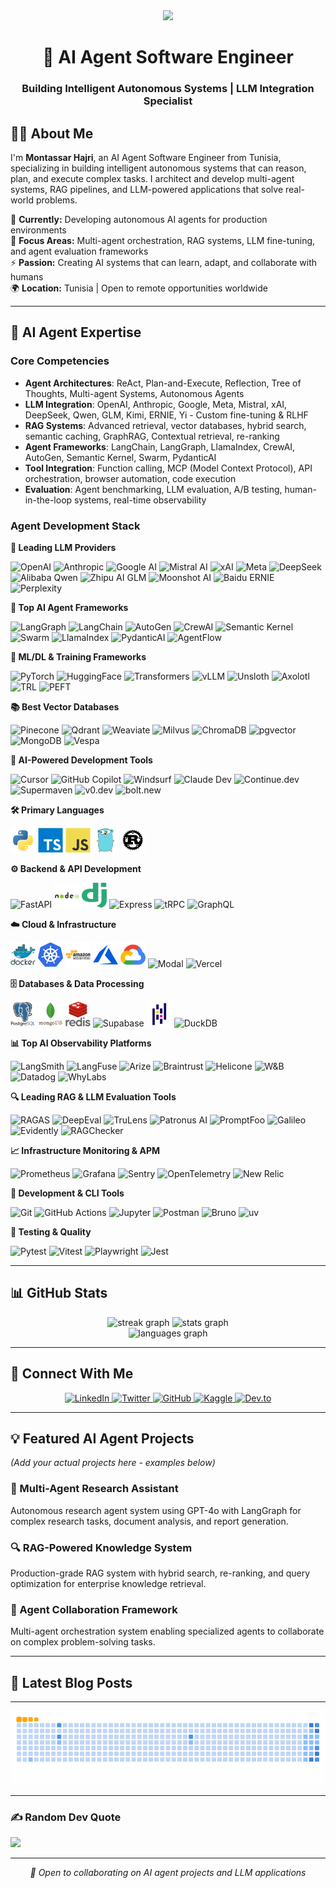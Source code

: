 <div align="center">
  <img src="https://visitor-badge.laobi.icu/badge?page_id=MontaCoder.MontaCoder&" />
</div>

<h1 align="center">🤖 AI Agent Software Engineer</h1>

<h3 align="center">Building Intelligent Autonomous Systems | LLM Integration Specialist</h3>

###

## 👨‍💻 About Me

I'm **Montassar Hajri**, an AI Agent Software Engineer from Tunisia, specializing in building intelligent autonomous systems that can reason, plan, and execute complex tasks. I architect and develop multi-agent systems, RAG pipelines, and LLM-powered applications that solve real-world problems.

🔭 **Currently:** Developing autonomous AI agents for production environments  
🧠 **Focus Areas:** Multi-agent orchestration, RAG systems, LLM fine-tuning, and agent evaluation frameworks  
⚡ **Passion:** Creating AI systems that can learn, adapt, and collaborate with humans  
🌍 **Location:** Tunisia | Open to remote opportunities worldwide

---

## 🚀 AI Agent Expertise

### Core Competencies
- **Agent Architectures**: ReAct, Plan-and-Execute, Reflection, Tree of Thoughts, Multi-agent Systems, Autonomous Agents
- **LLM Integration**: OpenAI, Anthropic, Google, Meta, Mistral, xAI, DeepSeek, Qwen, GLM, Kimi, ERNIE, Yi - Custom fine-tuning & RLHF
- **RAG Systems**: Advanced retrieval, vector databases, hybrid search, semantic caching, GraphRAG, Contextual retrieval, re-ranking
- **Agent Frameworks**: LangChain, LangGraph, LlamaIndex, CrewAI, AutoGen, Semantic Kernel, Swarm, PydanticAI
- **Tool Integration**: Function calling, MCP (Model Context Protocol), API orchestration, browser automation, code execution
- **Evaluation**: Agent benchmarking, LLM evaluation, A/B testing, human-in-the-loop systems, real-time observability

### Agent Development Stack

**🤖 Leading LLM Providers**
<p align="left">
  <img src="https://img.shields.io/badge/OpenAI-412991?style=for-the-badge&logo=openai&logoColor=white" alt="OpenAI"/>
  <img src="https://img.shields.io/badge/Anthropic-181818?style=for-the-badge&logo=anthropic&logoColor=white" alt="Anthropic"/>
  <img src="https://img.shields.io/badge/Google_AI-4285F4?style=for-the-badge&logo=google&logoColor=white" alt="Google AI"/>
  <img src="https://img.shields.io/badge/Mistral_AI-FF7000?style=for-the-badge" alt="Mistral AI"/>
  <img src="https://img.shields.io/badge/xAI-000000?style=for-the-badge&logo=x&logoColor=white" alt="xAI"/>
  <img src="https://img.shields.io/badge/Meta-000000?style=for-the-badge&logo=meta&logoColor=white" alt="Meta"/>
  <img src="https://img.shields.io/badge/DeepSeek-000000?style=for-the-badge" alt="DeepSeek"/>
  <img src="https://img.shields.io/badge/Alibaba_Qwen-FF6A00?style=for-the-badge" alt="Alibaba Qwen"/>
  <img src="https://img.shields.io/badge/Zhipu_AI_(GLM)-4A90E2?style=for-the-badge" alt="Zhipu AI GLM"/>
  <img src="https://img.shields.io/badge/Moonshot_AI_(Kimi)-8B5CF6?style=for-the-badge" alt="Moonshot AI"/>
  <img src="https://img.shields.io/badge/Baidu_(ERNIE)-2932E1?style=for-the-badge" alt="Baidu ERNIE"/>
  <img src="https://img.shields.io/badge/Perplexity-000000?style=for-the-badge" alt="Perplexity"/>
</p>

**🔗 Top AI Agent Frameworks**
<p align="left">
  <img src="https://img.shields.io/badge/LangGraph-2C5F2D?style=for-the-badge&logo=langchain&logoColor=white" alt="LangGraph"/>
  <img src="https://img.shields.io/badge/LangChain-1C3C3C?style=for-the-badge&logo=langchain&logoColor=white" alt="LangChain"/>
  <img src="https://img.shields.io/badge/AutoGen-0078D4?style=for-the-badge&logo=microsoft&logoColor=white" alt="AutoGen"/>
  <img src="https://img.shields.io/badge/CrewAI-FF6B35?style=for-the-badge" alt="CrewAI"/>
  <img src="https://img.shields.io/badge/Semantic_Kernel-5E5E5E?style=for-the-badge&logo=microsoft&logoColor=white" alt="Semantic Kernel"/>
  <img src="https://img.shields.io/badge/Swarm-000000?style=for-the-badge&logo=openai&logoColor=white" alt="Swarm"/>
  <img src="https://img.shields.io/badge/LlamaIndex-3B82F6?style=for-the-badge" alt="LlamaIndex"/>
  <img src="https://img.shields.io/badge/PydanticAI-E92063?style=for-the-badge" alt="PydanticAI"/>
  <img src="https://img.shields.io/badge/AgentFlow-000000?style=for-the-badge" alt="AgentFlow"/>
</p>

**🧠 ML/DL & Training Frameworks**
<p align="left">
  <img src="https://img.shields.io/badge/PyTorch-EE4C2C?style=for-the-badge&logo=pytorch&logoColor=white" alt="PyTorch"/>
  <img src="https://img.shields.io/badge/HuggingFace-FFD21E?style=for-the-badge&logo=huggingface&logoColor=black" alt="HuggingFace"/>
  <img src="https://img.shields.io/badge/Transformers-FFD21E?style=for-the-badge&logo=huggingface&logoColor=black" alt="Transformers"/>
  <img src="https://img.shields.io/badge/vLLM-00ADD8?style=for-the-badge" alt="vLLM"/>
  <img src="https://img.shields.io/badge/Unsloth-FF6B6B?style=for-the-badge" alt="Unsloth"/>
  <img src="https://img.shields.io/badge/Axolotl-8B5CF6?style=for-the-badge" alt="Axolotl"/>
  <img src="https://img.shields.io/badge/TRL-FFD21E?style=for-the-badge&logo=huggingface&logoColor=black" alt="TRL"/>
  <img src="https://img.shields.io/badge/PEFT-FFD21E?style=for-the-badge&logo=huggingface&logoColor=black" alt="PEFT"/>
</p>

**📚 Best Vector Databases**
<p align="left">
  <img src="https://img.shields.io/badge/Pinecone-000000?style=for-the-badge&logo=pinecone&logoColor=white" alt="Pinecone"/>
  <img src="https://img.shields.io/badge/Qdrant-24386C?style=for-the-badge" alt="Qdrant"/>
  <img src="https://img.shields.io/badge/Weaviate-00C853?style=for-the-badge" alt="Weaviate"/>
  <img src="https://img.shields.io/badge/Milvus-00A1E0?style=for-the-badge" alt="Milvus"/>
  <img src="https://img.shields.io/badge/ChromaDB-FF6F61?style=for-the-badge" alt="ChromaDB"/>
  <img src="https://img.shields.io/badge/pgvector-336791?style=for-the-badge&logo=postgresql&logoColor=white" alt="pgvector"/>
  <img src="https://img.shields.io/badge/MongoDB-47A248?style=for-the-badge&logo=mongodb&logoColor=white" alt="MongoDB"/>
  <img src="https://img.shields.io/badge/Vespa-FFC107?style=for-the-badge" alt="Vespa"/>
</p>

**🤖 AI-Powered Development Tools**
<p align="left">
  <img src="https://img.shields.io/badge/Cursor-000000?style=for-the-badge" alt="Cursor"/>
  <img src="https://img.shields.io/badge/GitHub_Copilot-000000?style=for-the-badge&logo=githubcopilot&logoColor=white" alt="GitHub Copilot"/>
  <img src="https://img.shields.io/badge/Windsurf-00A8E8?style=for-the-badge" alt="Windsurf"/>
  <img src="https://img.shields.io/badge/Claude_Dev-181818?style=for-the-badge&logo=anthropic&logoColor=white" alt="Claude Dev"/>
  <img src="https://img.shields.io/badge/Continue.dev-8B5CF6?style=for-the-badge" alt="Continue.dev"/>
  <img src="https://img.shields.io/badge/Supermaven-FF6B35?style=for-the-badge" alt="Supermaven"/>
  <img src="https://img.shields.io/badge/v0.dev-000000?style=for-the-badge" alt="v0.dev"/>
  <img src="https://img.shields.io/badge/bolt.new-7C3AED?style=for-the-badge" alt="bolt.new"/>
</p>

**🛠️ Primary Languages**
<p align="left">
  <img src="https://raw.githubusercontent.com/teamedwardforever/Readme-Generator/71f25dd8b98329b168142a6b782a107b75eab178/svg/Skills/Languages/python-original.svg" alt="Python" width="40" height="40"/>
  <img src="https://raw.githubusercontent.com/teamedwardforever/Readme-Generator/71f25dd8b98329b168142a6b782a107b75eab178/svg/Skills/Languages/typescript-original.svg" alt="TypeScript" width="40" height="40"/>
  <img src="https://raw.githubusercontent.com/teamedwardforever/Readme-Generator/71f25dd8b98329b168142a6b782a107b75eab178/svg/Skills/Languages/javascript-original.svg" alt="JavaScript" width="40" height="40"/>
  <img src="https://raw.githubusercontent.com/teamedwardforever/Readme-Generator/71f25dd8b98329b168142a6b782a107b75eab178/svg/Skills/Languages/go-original.svg" alt="Go" width="40" height="40"/>
  <img src="https://raw.githubusercontent.com/teamedwardforever/Readme-Generator/71f25dd8b98329b168142a6b782a107b75eab178/svg/Skills/Languages/rust-plain.svg" alt="Rust" width="40" height="40"/>
</p>

**⚙️ Backend & API Development**
<p align="left">
  <img src="https://img.shields.io/badge/FastAPI-009688?style=for-the-badge&logo=fastapi&logoColor=white" alt="FastAPI"/>
  <img src="https://raw.githubusercontent.com/teamedwardforever/Readme-Generator/71f25dd8b98329b168142a6b782a107b75eab178/svg/Skills/Backend/nodejs-original-wordmark.svg" alt="Node.js" width="40" height="40"/>
  <img src="https://raw.githubusercontent.com/teamedwardforever/Readme-Generator/71f25dd8b98329b168142a6b782a107b75eab178/svg/Skills/Framework/django.svg" alt="Django" width="40" height="40"/>
  <img src="https://img.shields.io/badge/Express-000000?style=flat&logo=express&logoColor=white" alt="Express" width="60" height="40"/>
  <img src="https://img.shields.io/badge/tRPC-2596BE?style=flat&logo=trpc&logoColor=white" alt="tRPC" width="60" height="40"/>
  <img src="https://img.shields.io/badge/GraphQL-E10098?style=flat&logo=graphql&logoColor=white" alt="GraphQL" width="60" height="40"/>
</p>

**☁️ Cloud & Infrastructure**
<p align="left">
  <img src="https://raw.githubusercontent.com/teamedwardforever/Readme-Generator/71f25dd8b98329b168142a6b782a107b75eab178/svg/Skills/Devops/docker-original-wordmark.svg" alt="Docker" width="40" height="40"/>
  <img src="https://raw.githubusercontent.com/teamedwardforever/Readme-Generator/71f25dd8b98329b168142a6b782a107b75eab178/svg/Skills/Devops/kubernetes-icon.svg" alt="Kubernetes" width="40" height="40"/>
  <img src="https://raw.githubusercontent.com/teamedwardforever/Readme-Generator/71f25dd8b98329b168142a6b782a107b75eab178/svg/Skills/Devops/amazonwebservices-original-wordmark.svg" alt="AWS" width="40" height="40"/>
  <img src="https://raw.githubusercontent.com/teamedwardforever/Readme-Generator/71f25dd8b98329b168142a6b782a107b75eab178/svg/Skills/Devops/microsoft_azure-icon.svg" alt="Azure" width="40" height="40"/>
  <img src="https://raw.githubusercontent.com/teamedwardforever/Readme-Generator/71f25dd8b98329b168142a6b782a107b75eab178/svg/Skills/Devops/google_cloud-icon.svg" alt="GCP" width="40" height="40"/>
  <img src="https://img.shields.io/badge/Modal-000000?style=flat&logo=modal&logoColor=white" alt="Modal" width="60" height="40"/>
  <img src="https://img.shields.io/badge/Vercel-000000?style=flat&logo=vercel&logoColor=white" alt="Vercel" width="60" height="40"/>
</p>

**🗄️ Databases & Data Processing**
<p align="left">
  <img src="https://raw.githubusercontent.com/teamedwardforever/Readme-Generator/71f25dd8b98329b168142a6b782a107b75eab178/svg/Skills/Database/postgresql-original-wordmark.svg" alt="PostgreSQL" width="40" height="40"/>
  <img src="https://raw.githubusercontent.com/teamedwardforever/Readme-Generator/71f25dd8b98329b168142a6b782a107b75eab178/svg/Skills/Database/mongodb-original-wordmark.svg" alt="MongoDB" width="40" height="40"/>
  <img src="https://raw.githubusercontent.com/teamedwardforever/Readme-Generator/71f25dd8b98329b168142a6b782a107b75eab178/svg/Skills/Database/redis-original-wordmark.svg" alt="Redis" width="40" height="40"/>
  <img src="https://img.shields.io/badge/Supabase-3FCF8E?style=flat&logo=supabase&logoColor=white" alt="Supabase" width="60" height="40"/>
  <img src="https://raw.githubusercontent.com/teamedwardforever/Readme-Generator/71f25dd8b98329b168142a6b782a107b75eab178/svg/Skills/ML/pandas-original.svg" alt="Pandas" width="40" height="40"/>
  <img src="https://img.shields.io/badge/DuckDB-FFF000?style=flat&logo=duckdb&logoColor=black" alt="DuckDB" width="60" height="40"/>
</p>

**📊 Top AI Observability Platforms**
<p align="left">
  <img src="https://img.shields.io/badge/LangSmith-1C3C3C?style=for-the-badge&logo=langchain&logoColor=white" alt="LangSmith"/>
  <img src="https://img.shields.io/badge/LangFuse-FF6B35?style=for-the-badge" alt="LangFuse"/>
  <img src="https://img.shields.io/badge/Arize-FF6B6B?style=for-the-badge" alt="Arize"/>
  <img src="https://img.shields.io/badge/Braintrust-3B82F6?style=for-the-badge" alt="Braintrust"/>
  <img src="https://img.shields.io/badge/Helicone-8B5CF6?style=for-the-badge" alt="Helicone"/>
  <img src="https://img.shields.io/badge/Weights_%26_Biases-FFBE00?style=for-the-badge&logo=weightsandbiases&logoColor=black" alt="W&B"/>
  <img src="https://img.shields.io/badge/Datadog-632CA6?style=for-the-badge&logo=datadog&logoColor=white" alt="Datadog"/>
  <img src="https://img.shields.io/badge/WhyLabs-000000?style=for-the-badge" alt="WhyLabs"/>
</p>

**🔍 Leading RAG & LLM Evaluation Tools**
<p align="left">
  <img src="https://img.shields.io/badge/RAGAS-FF6B35?style=for-the-badge" alt="RAGAS"/>
  <img src="https://img.shields.io/badge/DeepEval-8B5CF6?style=for-the-badge" alt="DeepEval"/>
  <img src="https://img.shields.io/badge/TruLens-06B6D4?style=for-the-badge" alt="TruLens"/>
  <img src="https://img.shields.io/badge/Patronus_AI-000000?style=for-the-badge" alt="Patronus AI"/>
  <img src="https://img.shields.io/badge/PromptFoo-F59E0B?style=for-the-badge" alt="PromptFoo"/>
  <img src="https://img.shields.io/badge/Galileo-4F46E5?style=for-the-badge" alt="Galileo"/>
  <img src="https://img.shields.io/badge/Evidently-000000?style=for-the-badge" alt="Evidently"/>
  <img src="https://img.shields.io/badge/RAGChecker-FF6B35?style=for-the-badge" alt="RAGChecker"/>
</p>

**📈 Infrastructure Monitoring & APM**
<p align="left">
  <img src="https://img.shields.io/badge/Prometheus-E6522C?style=for-the-badge&logo=prometheus&logoColor=white" alt="Prometheus"/>
  <img src="https://img.shields.io/badge/Grafana-F46800?style=for-the-badge&logo=grafana&logoColor=white" alt="Grafana"/>
  <img src="https://img.shields.io/badge/Sentry-362D59?style=for-the-badge&logo=sentry&logoColor=white" alt="Sentry"/>
  <img src="https://img.shields.io/badge/OpenTelemetry-000000?style=for-the-badge&logo=opentelemetry&logoColor=white" alt="OpenTelemetry"/>
  <img src="https://img.shields.io/badge/New_Relic-1CE783?style=for-the-badge&logo=newrelic&logoColor=black" alt="New Relic"/>
</p>

**🔧 Development & CLI Tools**
<p align="left">
  <img src="https://img.shields.io/badge/Git-F05032?style=for-the-badge&logo=git&logoColor=white" alt="Git"/>
  <img src="https://img.shields.io/badge/GitHub_Actions-2088FF?style=for-the-badge&logo=githubactions&logoColor=white" alt="GitHub Actions"/>
  <img src="https://img.shields.io/badge/Jupyter-F37626?style=for-the-badge&logo=jupyter&logoColor=white" alt="Jupyter"/>
  <img src="https://img.shields.io/badge/Postman-FF6C37?style=for-the-badge&logo=postman&logoColor=white" alt="Postman"/>
  <img src="https://img.shields.io/badge/Bruno-FF6B35?style=for-the-badge" alt="Bruno"/>
  <img src="https://img.shields.io/badge/uv-DE5FE9?style=for-the-badge" alt="uv"/>
</p>

**🧪 Testing & Quality**
<p align="left">
  <img src="https://img.shields.io/badge/Pytest-0A9EDC?style=for-the-badge&logo=pytest&logoColor=white" alt="Pytest"/>
  <img src="https://img.shields.io/badge/Vitest-6E9F18?style=for-the-badge&logo=vitest&logoColor=white" alt="Vitest"/>
  <img src="https://img.shields.io/badge/Playwright-2EAD33?style=for-the-badge&logo=playwright&logoColor=white" alt="Playwright"/>
  <img src="https://img.shields.io/badge/Jest-C21325?style=for-the-badge&logo=jest&logoColor=white" alt="Jest"/>
</p>

---

## 📊 GitHub Stats

<div align="center">
  <img src="https://streak-stats.demolab.com?user=MontaCoder&locale=en&mode=daily&theme=gruvbox&hide_border=true&border_radius=5&order=3" height="220" alt="streak graph" />
  <img src="https://github-readme-stats.vercel.app/api?username=MontaCoder&show_icons=true&theme=gruvbox&hide_border=true&border_radius=5" height="220" alt="stats graph" />
</div>

<div align="center">
  <img src="https://github-readme-stats.vercel.app/api/top-langs/?username=MontaCoder&layout=compact&theme=gruvbox&hide_border=true&border_radius=5" alt="languages graph" />
</div>

---

## 🔗 Connect With Me

<div align="center">
  <a href="https://linkedin.com/in/montassarhajri" target="_blank">
    <img src="https://img.shields.io/badge/LinkedIn-0077B5?style=for-the-badge&logo=linkedin&logoColor=white" alt="LinkedIn"/>
  </a>
  <a href="https://twitter.com/MontassarHajri_" target="_blank">
    <img src="https://img.shields.io/badge/Twitter-1DA1F2?style=for-the-badge&logo=twitter&logoColor=white" alt="Twitter"/>
  </a>
  <a href="https://github.com/MontaCoder" target="_blank">
    <img src="https://img.shields.io/badge/GitHub-100000?style=for-the-badge&logo=github&logoColor=white" alt="GitHub"/>
  </a>
  <a href="https://kaggle.com/MontaCoder" target="_blank">
    <img src="https://img.shields.io/badge/Kaggle-20BEFF?style=for-the-badge&logo=kaggle&logoColor=white" alt="Kaggle"/>
  </a>
  <a href="https://dev.to/MontaCoder" target="_blank">
    <img src="https://img.shields.io/badge/dev.to-0A0A0A?style=for-the-badge&logo=devdotto&logoColor=white" alt="Dev.to"/>
  </a>
</div>

---

## 💡 Featured AI Agent Projects

*(Add your actual projects here - examples below)*

### 🎯 Multi-Agent Research Assistant
Autonomous research agent system using GPT-4o with LangGraph for complex research tasks, document analysis, and report generation.

### 🔍 RAG-Powered Knowledge System
Production-grade RAG system with hybrid search, re-ranking, and query optimization for enterprise knowledge retrieval.

### 🤝 Agent Collaboration Framework
Multi-agent orchestration system enabling specialized agents to collaborate on complex problem-solving tasks.

---

## 📝 Latest Blog Posts
<!-- BLOG-POST-LIST:START -->
<!-- BLOG-POST-LIST:END -->

---

![snake gif](https://github.com/MontaCoder/MontaCoder/blob/output/github-contribution-grid-snake.gif)

---

### ✍️ Random Dev Quote
![](https://quotes-github-readme.vercel.app/api?type=horizontal&theme=gruvbox)

---

<div align="center">
  <i>💬 Open to collaborating on AI agent projects and LLM applications</i>
</div>
